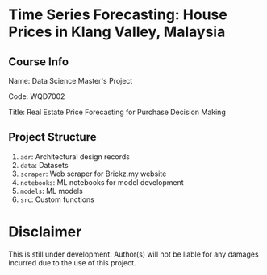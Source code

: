 # Time Series Forecasting: House Prices in Klang Valley, Malaysia

## Course Info
Name: Data Science Master's Project

Code: WQD7002

Title: Real Estate Price Forecasting for Purchase Decision Making

## Project Structure
1. `adr`: Architectural design records
2. `data`: Datasets
3. `scraper`: Web scraper for Brickz.my website
4. `notebooks`: ML notebooks for model development
5. `models`: ML models
6. `src`: Custom functions

# Disclaimer
This is still under development. Author(s) will not be liable for any damages incurred due to the use of this project.